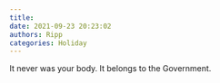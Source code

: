 ```yaml
---
title: 
date: 2021-09-23 20:23:02
authors: Ripp
categories: Holiday
---
```


 It never was your body.  It belongs to the Government.
